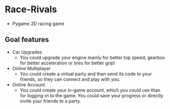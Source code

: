 # Race-Rivals
 * Pygame 2D racing game
## Goal features
* Car Upgrades
    * You could upgrade your engine mainly for better top speed, gearbox for better acceleration or tires for better grip!
* Online Multiplayer
    * You could create a virtual party and than send its code to your friends, so they can connect and play with you.
* Online Account
    * You could create your in-game account, which you could use than for logging-in to the game. You could save your progress or directly invite your friends to a party.  
